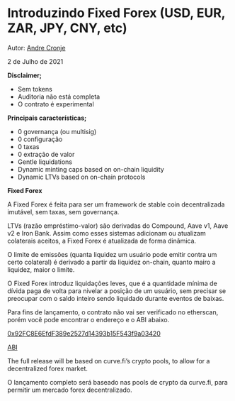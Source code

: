 # Introduzindo Fixed Forex (USD, EUR, ZAR, JPY, CNY, etc)

Autor: [Andre Cronje](https://twitter.com/AndreCronjeTech)</br>

2 de Julho de 2021

**Disclaimer;**

- Sem tokens
- Auditoria não está completa
- O contrato é experimental

**Principais características;**

- 0 governança (ou multisig)
- 0 configuração
- 0 taxas
- 0 extração de valor
- Gentle liquidations
- Dynamic minting caps based on on-chain liquidity
- Dynamic LTVs based on on-chain protocols

**Fixed Forex**

A Fixed Forex é feita para ser um framework de stable coin decentralizada imutável, sem taxas, sem governança.

LTVs (razão empréstimo-valor) são derivadas do Compound, Aave v1, Aave v2 e Iron Bank. Assim como esses sistemas adicionam ou atualizam colaterais aceitos, a Fixed Forex é atualizada de forma dinâmica.

O limite de emissões (quanta liquidez um usuário pode emitir contra um certo colateral) é derivado a partir da liquidez on-chain, quanto mairo a liquidez, maior o limite.

O Fixed Forex introduz liquidações leves, que é a quantidade mínima de dívida paga de volta para nivelar a posição de um usuário, sem precisar se preocupar com o saldo inteiro sendo liquidado durante eventos de baixas.

Para fins de lançamento, o contrato não vai ser verificado no etherscan, porém você pode encontrar o endereço e o ABI abaixo.

[0x92FC8E6EfdF389e2527d14393b15F543f9a03420](https://etherscan.io/address/0x92fc8e6efdf389e2527d14393b15f543f9a03420)

[ABI](https://gist.github.com/andrecronje/4ce11e8603a7f61af4619a86647db1d4)

The full release will be based on curve.fi’s crypto pools, to allow for a decentralized forex market.

O lançamento completo será baseado nas pools de crypto da curve.fi, para permitir um mercado forex decentralizado.
